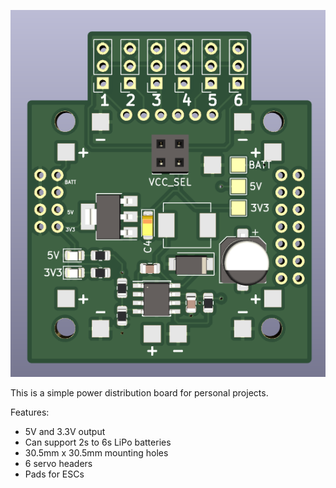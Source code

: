 
![Image not found](./_images/banner.png)

This is a simple power distribution board for personal projects.

Features:

* 5V and 3.3V output
* Can support 2s to 6s LiPo batteries
* 30.5mm x 30.5mm mounting holes
* 6 servo headers
* Pads for ESCs
